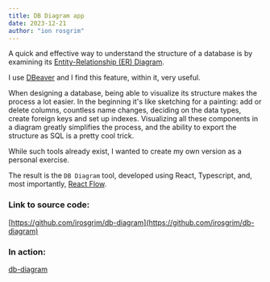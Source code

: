```yaml
---
title: DB Diagram app
date: 2023-12-21
author: "ion rosgrim"
---
```


A quick and effective way to understand the structure of a database is by examining its [Entity-Relationship (ER) Diagram](https://en.wikipedia.org/wiki/Entity%E2%80%93relationship_model). 

I use [DBeaver](https://dbeaver.io/) and I find this feature, within it, very useful. 

When designing a database, being able to visualize its structure makes the process a lot easier.
In the beginning it's like sketching for a painting: add or delete columns, countless name changes, deciding on the data types, create foreign keys and set up indexes. Visualizing all these components in a diagram greatly simplifies the process, and the ability to export the structure as SQL is a pretty cool trick.

While such tools already exist, I wanted to create my own version as a personal exercise. 

The result is the `DB Diagram` tool, developed using React, Typescript, and, most importantly, [React Flow](https://reactflow.dev/). 

### Link to source code:

[https://github.com/irosgrim/db-diagram](https://github.com/irosgrim/db-diagram)

### In action:

[db-diagram](https://irosgrim.github.io/db-diagram)

